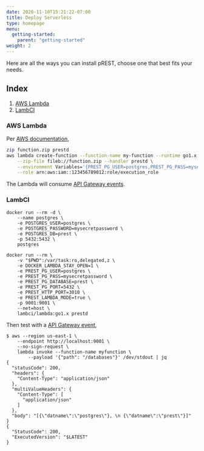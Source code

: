 ```yaml
---
date: 2020-11-10T15:21:22-07:00
title: Deploy Serverless
type: homepage
menu:
  getting-started:
    parent: "getting-started"
weight: 2
---
```


Here are all the ways you can install pREST, choose one that best fits your needs.

## Index

1. [AWS Lambda](/getting-started/deploy-serverless/#aws-lambda)
1. [LambCI](/getting-started/deploy-serverless/#lambci)

### AWS Lambda

Per [AWS documentation](https://docs.aws.amazon.com/lambda/latest/dg/golang-package.html),

```sh
zip function.zip prestd
aws lambda create-function --function-name my-function --runtime go1.x \
    --zip-file fileb://function.zip --handler prestd \
    --environment Variables='{PREST_PG_USER=postgres,PREST_PG_PASS=mysecretpassword,PREST_PG_DATABASE=prest,PREST_PG_PORT=5432,PREST_HTTP_PORT=3010,PREST_LAMBDA_MODE=true}' \
    --role arn:aws:iam::123456789012:role/execution_role
```

The Lambda will consume [API Gateway events](https://github.com/awsdocs/aws-lambda-developer-guide/blob/master/sample-apps/nodejs-apig/event.json).

### LambCI

```
docker run --rm -d \
    --name postgres \
    -e POSTGRES_USER=postgres \
    -e POSTGRES_PASSWORD=mysecretpassword \
    -e POSTGRES_DB=prest \
    -p 5432:5432 \
    postgres

docker run --rm \
    -v "$PWD":/var/task:ro,delegated,z \
    -e DOCKER_LAMBDA_STAY_OPEN=1 \
    -e PREST_PG_USER=postgres \
    -e PREST_PG_PASS=mysecretpassword \
    -e PREST_PG_DATABASE=prest \
    -e PREST_PG_PORT=5432 \
    -e PREST_HTTP_PORT=3010 \
    -e PREST_LAMBDA_MODE=true \
    -p 9001:9001 \
    --net=host \
    lambci/lambda:go1.x prestd
```

Then test with a [API Gateway event](https://github.com/awsdocs/aws-lambda-developer-guide/blob/master/sample-apps/nodejs-apig/event.json),
```
$ aws --region us-east-1 \
    --endpoint http://localhost:9001 \
    --no-sign-request \
    lambda invoke --function-name myfunction \
        --payload '{"path": "/databases"}' /dev/stdout | jq
{
  "statusCode": 200,
  "headers": {
    "Content-Type": "application/json"
  },
  "multiValueHeaders": {
    "Content-Type": [
      "application/json"
    ]
  },
  "body": "[{\"datname\":\"postgres\"}, \n {\"datname\":\"prest\"}]"
}
{
  "StatusCode": 200,
  "ExecutedVersion": "$LATEST"
}
```

